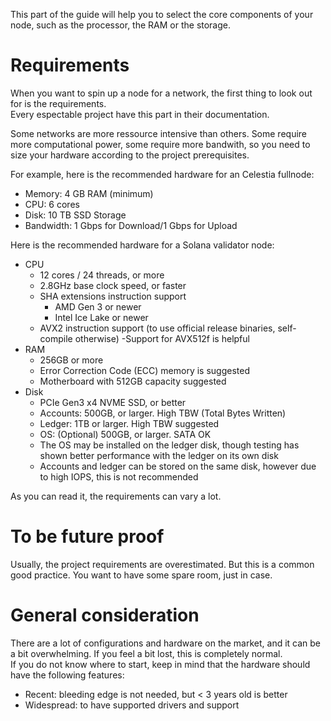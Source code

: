This part of the guide will help you to select the core components of your node, such as the processor, the RAM or the storage.  

# Requirements
When you want to spin up a node for a network, the first thing to look out for is the requirements.  
Every espectable project have this part in their documentation.  

Some networks are more ressource intensive than others. Some require more computational power, some require more bandwith, so you need to size your hardware according to the project prerequisites.  


For example, here is the recommended hardware for an Celestia fullnode:
- Memory: 4 GB RAM (minimum)
- CPU: 6 cores
- Disk: 10 TB SSD Storage
- Bandwidth: 1 Gbps for Download/1 Gbps for Upload

Here is the recommended hardware for a Solana validator node:
- CPU
    - 12 cores / 24 threads, or more
    - 2.8GHz base clock speed, or faster
    - SHA extensions instruction support
        - AMD Gen 3 or newer
        - Intel Ice Lake or newer
    - AVX2 instruction support (to use official release binaries, self-compile otherwise)
    -Support for AVX512f is helpful
- RAM
    - 256GB or more
    - Error Correction Code (ECC) memory is suggested
    - Motherboard with 512GB capacity suggested
- Disk
    - PCIe Gen3 x4 NVME SSD, or better
    - Accounts: 500GB, or larger. High TBW (Total Bytes Written)
    - Ledger: 1TB or larger. High TBW suggested
    - OS: (Optional) 500GB, or larger. SATA OK
    - The OS may be installed on the ledger disk, though testing has shown better performance with the ledger on its own disk
    - Accounts and ledger can be stored on the same disk, however due to high IOPS, this is not recommended

As you can read it, the requirements can vary a lot.

# To be future proof
Usually, the project requirements are overestimated. But this is a common good practice. You want to have some spare room, just in case.

# General consideration
There are a lot of configurations and hardware on the market, and it can be a bit overwhelming. If you feel a bit lost, this is completely normal.  
If you do not know where to start, keep in mind that the hardware should have the following features:
- Recent: bleeding edge is not needed, but < 3 years old is better
- Widespread: to have supported drivers and support